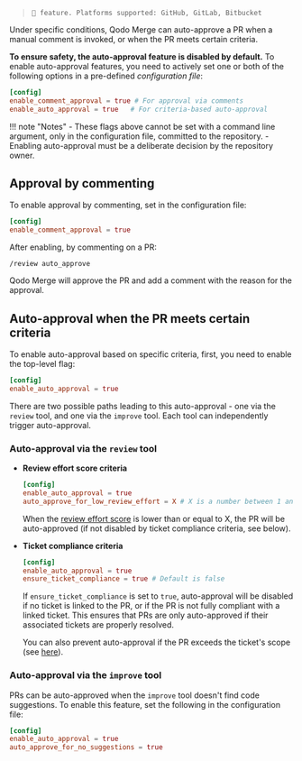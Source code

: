 

> `💎 feature. Platforms supported: GitHub, GitLab, Bitbucket`

Under specific conditions, Qodo Merge can auto-approve a PR when a manual comment is invoked, or when the PR meets certain criteria.

**To ensure safety, the auto-approval feature is disabled by default.**
To enable auto-approval features, you need to actively set one or both of the following options in a pre-defined _configuration file_:

```toml
[config]
enable_comment_approval = true # For approval via comments
enable_auto_approval = true   # For criteria-based auto-approval
```

!!! note "Notes"
    - These flags above cannot be set with a command line argument, only in the configuration file, committed to the repository.
    - Enabling auto-approval must be a deliberate decision by the repository owner.

## **Approval by commenting**

To enable approval by commenting, set in the configuration file:

```toml
[config]
enable_comment_approval = true
```

After enabling, by commenting on a PR:

```
/review auto_approve
```

Qodo Merge will approve the PR and add a comment with the reason for the approval.

## **Auto-approval when the PR meets certain criteria**

To enable auto-approval based on specific criteria, first, you need to enable the top-level flag:

```toml
[config]
enable_auto_approval = true
```

There are two possible paths leading to this auto-approval - one via the `review` tool, and one via the `improve` tool. Each tool can independently trigger auto-approval.

### Auto-approval via the `review` tool

- **Review effort score criteria**

    ```toml
    [config]
    enable_auto_approval = true
    auto_approve_for_low_review_effort = X # X is a number between 1 and 5
    ```
    
    When the [review effort score](https://www.qodo.ai/images/pr_agent/review3.png) is lower than or equal to X, the PR will be auto-approved (if not disabled by ticket compliance criteria, see below).

- **Ticket compliance criteria**
    
    ```toml
    [config]
    enable_auto_approval = true
    ensure_ticket_compliance = true # Default is false
    ```
    
    If `ensure_ticket_compliance` is set to `true`, auto-approval will be disabled if no ticket is linked to the PR, or if the PR is not fully compliant with a linked ticket. This ensures that PRs are only auto-approved if their associated tickets are properly resolved.
    
    You can also prevent auto-approval if the PR exceeds the ticket's scope (see [here](https://qodo-merge-docs.qodo.ai/core-abilities/fetching_ticket_context/#configuration-options)).


### Auto-approval via the `improve` tool

PRs can be auto-approved when the `improve` tool doesn't find code suggestions.
To enable this feature, set the following in the configuration file:

```toml
[config]
enable_auto_approval = true
auto_approve_for_no_suggestions = true
```

